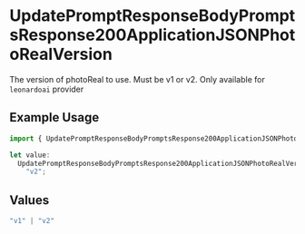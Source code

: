 # UpdatePromptResponseBodyPromptsResponse200ApplicationJSONPhotoRealVersion

The version of photoReal to use. Must be v1 or v2. Only available for `leonardoai` provider

## Example Usage

```typescript
import { UpdatePromptResponseBodyPromptsResponse200ApplicationJSONPhotoRealVersion } from "@orq-ai/node/models/operations";

let value:
  UpdatePromptResponseBodyPromptsResponse200ApplicationJSONPhotoRealVersion =
    "v2";
```

## Values

```typescript
"v1" | "v2"
```